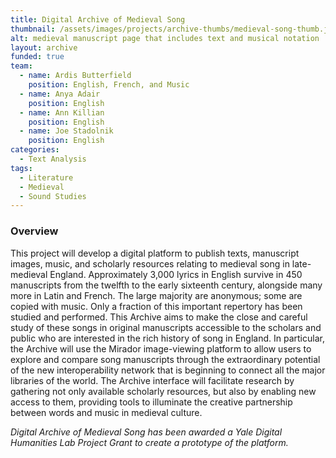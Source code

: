 ```yaml
---
title: Digital Archive of Medieval Song
thumbnail: /assets/images/projects/archive-thumbs/medieval-song-thumb.jpg
alt: medieval manuscript page that includes text and musical notation
layout: archive
funded: true
team:
  - name: Ardis Butterfield
    position: English, French, and Music
  - name: Anya Adair
    position: English
  - name: Ann Killian
    position: English
  - name: Joe Stadolnik
    position: English
categories:
  - Text Analysis
tags:
  - Literature
  - Medieval
  - Sound Studies
---
```


### Overview

This project will develop a digital platform to publish texts, manuscript images, music, and scholarly resources relating to medieval song in late-medieval England. Approximately 3,000 lyrics in English survive in 450 manuscripts from the twelfth to the early sixteenth century, alongside many more in Latin and French. The large majority are anonymous; some are copied with music. Only a fraction of this important repertory has been studied and performed. This Archive aims to make the close and careful study of these songs in original manuscripts accessible to the scholars and public who are interested in the rich history of song in England. In particular, the Archive will use the Mirador image-viewing platform to allow users to explore and compare song manuscripts through the extraordinary potential of the new interoperability network that is beginning to connect all the major libraries of the world. The Archive interface will facilitate research by gathering not only available scholarly resources, but also by enabling new access to them, providing tools to illuminate the creative partnership between words and music in medieval culture.

*Digital Archive of Medieval Song has been awarded a Yale Digital Humanities Lab Project Grant to create a prototype of the platform.*